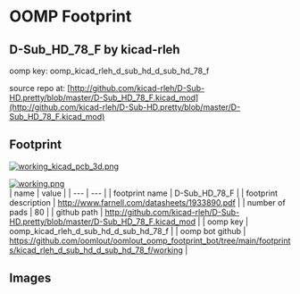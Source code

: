# OOMP Footprint  
## D-Sub_HD_78_F  by kicad-rleh  
  
oomp key: oomp_kicad_rleh_d_sub_hd_d_sub_hd_78_f  
  
source repo at: [http://github.com/kicad-rleh/D-Sub-HD.pretty/blob/master/D-Sub_HD_78_F.kicad_mod](http://github.com/kicad-rleh/D-Sub-HD.pretty/blob/master/D-Sub_HD_78_F.kicad_mod)  
## Footprint  
  
[![working_kicad_pcb_3d.png](working_kicad_pcb_3d_600.png)](working_kicad_pcb_3d.png)  
  
[![working.png](working_600.png)](working.png)  
| name | value | 
| --- | --- | 
| footprint name | D-Sub_HD_78_F | 
| footprint description | http://www.farnell.com/datasheets/1933890.pdf | 
| number of pads | 80 | 
| github path | http://github.com/kicad-rleh/D-Sub-HD.pretty/blob/master/D-Sub_HD_78_F.kicad_mod | 
| oomp key | oomp_kicad_rleh_d_sub_hd_d_sub_hd_78_f | 
| oomp bot github | https://github.com/oomlout/oomlout_oomp_footprint_bot/tree/main/footprints/kicad_rleh_d_sub_hd_d_sub_hd_78_f/working | 
## Images  
